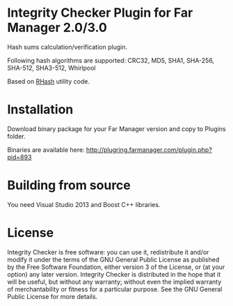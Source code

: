 # Integrity Checker Plugin for Far Manager 2.0/3.0

Hash sums calculation/verification plugin.

Following hash algorithms are supported: CRC32, MD5, SHA1, SHA-256, SHA-512, SHA3-512, Whirlpool

Based on [RHash](https://github.com/rhash/RHash) utility code.

# Installation

Download binary package for your Far Manager version and copy to Plugins folder.

Binaries are available here: http://plugring.farmanager.com/plugin.php?pid=893

# Building from source

You need Visual Studio 2013 and Boost C++ libraries.

# License

Integrity Checker is free software: you can use it, redistribute it and/or modify it under the terms of the GNU General Public License as published by the Free Software Foundation, either version 3 of the License, or (at your option) any later version.
Integrity Checker is distributed in the hope that it will be useful, but without any warranty; without even the implied warranty of merchantability or fitness for a particular purpose. See the GNU General Public License for more details.
